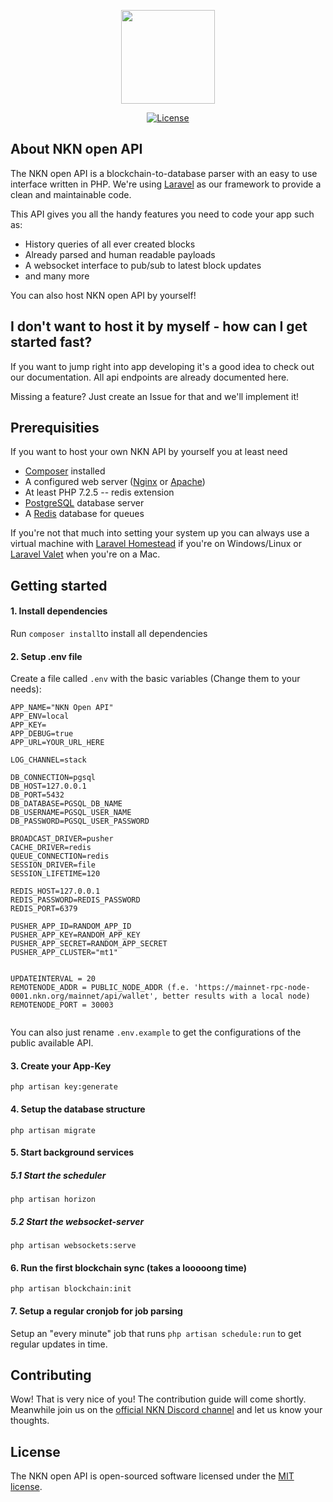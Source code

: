 <p align="center"><img src="https://avatars0.githubusercontent.com/u/64492989?s=200&v=4" width="150"></p>

<p align="center">
<a href="https://packagist.org/packages/laravel/framework"><img src="https://poser.pugx.org/laravel/framework/license.svg" alt="License"></a>
</p>

## About NKN open API

The NKN open API is a blockchain-to-database parser with an easy to use interface written in PHP. We're using [Laravel](https://laravel.com/) as our framework to provide a clean and maintainable code.

This API gives you all the handy features you need to code your app such as:

- History queries of all ever created blocks
- Already parsed and human readable payloads
- A websocket interface to pub/sub to latest block updates
- and many more

You can also host NKN open API by yourself!

## I don't want to host it by myself - how can I get started fast?

If you want to jump right into app developing it's a good idea to check out our documentation. All api endpoints are already documented here.

Missing a feature? Just create an Issue for that and we'll implement it!

## Prerequisities

If you want to host your own NKN API by yourself you at least need

- [Composer](https://getcomposer.org/) installed
- A configured web server ([Nginx](https://www.howtoforge.com/tutorial/ubuntu-laravel-php-nginx/) or [Apache](https://www.howtoforge.com/tutorial/install-laravel-on-ubuntu-for-apache/))
- At least PHP 7.2.5
-- redis extension
- [PostgreSQL](https://www.postgresql.org/) database server
- A [Redis](https://redis.io/) database for queues

If you're not that much into setting your system up you can always use a virtual machine with [Laravel Homestead](https://laravel.com/docs/master/homestead) if you're on Windows/Linux or [Laravel Valet](https://laravel.com/docs/master/valet) when you're on a Mac.

## Getting started


#### 1. Install dependencies
Run ``composer install``to install all dependencies

#### 2. Setup .env file
Create a file called ``.env`` with the basic variables (Change them to your needs):

```
APP_NAME="NKN Open API"
APP_ENV=local
APP_KEY=
APP_DEBUG=true
APP_URL=YOUR_URL_HERE

LOG_CHANNEL=stack

DB_CONNECTION=pgsql
DB_HOST=127.0.0.1
DB_PORT=5432
DB_DATABASE=PGSQL_DB_NAME
DB_USERNAME=PGSQL_USER_NAME
DB_PASSWORD=PGSQL_USER_PASSWORD

BROADCAST_DRIVER=pusher
CACHE_DRIVER=redis
QUEUE_CONNECTION=redis
SESSION_DRIVER=file
SESSION_LIFETIME=120

REDIS_HOST=127.0.0.1
REDIS_PASSWORD=REDIS_PASSWORD
REDIS_PORT=6379

PUSHER_APP_ID=RANDOM_APP_ID 
PUSHER_APP_KEY=RANDOM_APP_KEY
PUSHER_APP_SECRET=RANDOM_APP_SECRET
PUSHER_APP_CLUSTER="mt1"


UPDATEINTERVAL = 20
REMOTENODE_ADDR = PUBLIC_NODE_ADDR (f.e. 'https://mainnet-rpc-node-0001.nkn.org/mainnet/api/wallet', better results with a local node)
REMOTENODE_PORT = 30003


```

You can also just rename ``.env.example`` to get the configurations of the public available API.

#### 3. Create your App-Key 
```php artisan key:generate```

#### 4. Setup the database structure
 ```php artisan migrate```

#### 5. Start background services 
##### 5.1 Start the scheduler
 ```php artisan horizon```

##### 5.2 Start the websocket-server
 ```php artisan websockets:serve```

#### 6. Run the first blockchain sync (takes a looooong time)
```php artisan blockchain:init```

#### 7. Setup a regular cronjob for job parsing
Setup an "every minute" job that runs ```php artisan schedule:run``` to get regular updates in time.



## Contributing

Wow! That is very nice of you! The contribution guide will come shortly. Meanwhile join us on the [official NKN Discord channel](https://discord.gg/skHx9S) and let us know your thoughts.

## License

The NKN open API is open-sourced software licensed under the [MIT license](https://opensource.org/licenses/MIT).
